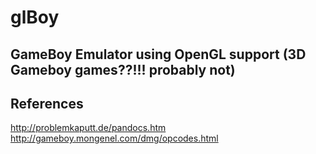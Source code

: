 # glBoy 
## GameBoy Emulator using OpenGL support (3D Gameboy games??!!! probably not) 

## References
http://problemkaputt.de/pandocs.htm
http://gameboy.mongenel.com/dmg/opcodes.html
